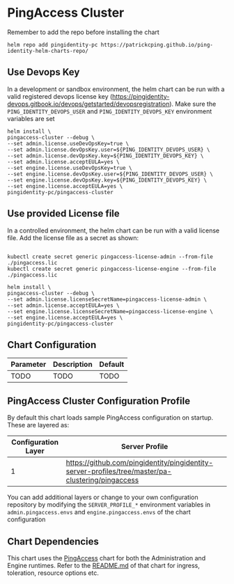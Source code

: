 # PingAccess Cluster

Remember to add the repo before installing the chart
```shell
helm repo add pingidentity-pc https://patrickcping.github.io/ping-identity-helm-charts-repo/
```

## Use Devops Key
In a development or sandbox environment, the helm chart can be run with a valid registered devops license key (https://pingidentity-devops.gitbook.io/devops/getstarted/devopsregistration).  Make sure the `PING_IDENTITY_DEVOPS_USER` and `PING_IDENTITY_DEVOPS_KEY` environment variables are set

```shell
helm install \
pingaccess-cluster --debug \
--set admin.license.useDevOpsKey=true \
--set admin.license.devOpsKey.user=${PING_IDENTITY_DEVOPS_USER} \
--set admin.license.devOpsKey.key=${PING_IDENTITY_DEVOPS_KEY} \
--set admin.license.acceptEULA=yes \
--set engine.license.useDevOpsKey=true \
--set engine.license.devOpsKey.user=${PING_IDENTITY_DEVOPS_USER} \
--set engine.license.devOpsKey.key=${PING_IDENTITY_DEVOPS_KEY} \
--set engine.license.acceptEULA=yes \
pingidentity-pc/pingaccess-cluster
```

## Use provided License file
In a controlled environment, the helm chart can be run with a valid license file.  Add the license file as a secret as shown:
```shell

kubectl create secret generic pingaccess-license-admin --from-file ./pingaccess.lic
kubectl create secret generic pingaccess-license-engine --from-file ./pingaccess.lic

helm install \
pingaccess-cluster --debug \
--set admin.license.licenseSecretName=pingaccess-license-admin \
--set admin.license.acceptEULA=yes \
--set engine.license.licenseSecretName=pingaccess-license-engine \
--set engine.license.acceptEULA=yes \
pingidentity-pc/pingaccess-cluster
```

## Chart Configuration

| Parameter | Description | Default |
|--|--|--|
| TODO | TODO | TODO |


## PingAccess Cluster Configuration Profile

By default this chart loads sample PingAccess configuration on startup.  These are layered as:

| Configuration Layer | Server Profile |
|--|--|
| 1 | https://github.com/pingidentity/pingidentity-server-profiles/tree/master/pa-clustering/pingaccess |

You can add additional layers or change to your own configuration repository by modifying the `SERVER_PROFILE_*` environment variables in `admin.pingaccess.envs` and `engine.pingaccess.envs` of the chart configuration

## Chart Dependencies

This chart uses the [PingAccess](./../pingaccess) chart for both the Administration and Engine runtimes.  Refer to the [README.md](./../pingaccess/README.md) of that chart for ingress, toleration, resource options etc.